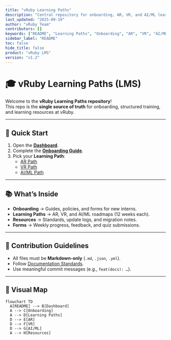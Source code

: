 ```yaml
---
title: "vRuby Learning Paths"
description: "Central repository for onboarding, AR, VR, and AI/ML learning paths at vRuby."
last_updated: "2025-09-19"
author: "vRuby Team"
contributors: []
keywords: ["README", "Learning Paths", "Onboarding", "AR", "VR", "AI/ML", "vRuby"]
sidebar_label: "README"
toc: false
hide_title: false
product: "vRuby LMS"
version: "v1.2"
---
```


# 🎓 vRuby Learning Paths (LMS)

Welcome to the **vRuby Learning Paths repository**!  
This repo is the **single source of truth** for onboarding, structured training, and learning resources at vRuby.

---

## 🚀 Quick Start
1. Open the **[Dashboard](Dashboard.md)**.  
2. Complete the **[Onboarding Guide](Onboarding/README.md)**.  
3. Pick your **Learning Path**:  
   - [AR Path](AR/README.md)  
   - [VR Path](VR/README.md)  
   - [AI/ML Path](AI/README.md)  

---

## 📚 What’s Inside
- **Onboarding** → Guides, policies, and forms for new interns.  
- **Learning Paths** → AR, VR, and AI/ML roadmaps (12 weeks each).  
- **Resources** → Standards, update logs, and migration notes.  
- **Forms** → Weekly progress, feedback, and quiz submissions.  

---

## 📝 Contribution Guidelines
- All files must be **Markdown-only** (`.md`, `.json`, `.yml`).  
- Follow [Documentation Standards](Documentation-Standards.md).  
- Use meaningful commit messages (e.g., `feat(docs): …`).  

---

## 🔄 Visual Map
```mermaid
flowchart TD
  A[README] --> B[Dashboard]
  A --> C[Onboarding]
  A --> D[Learning Paths]
  D --> E[AR]
  D --> F[VR]
  D --> G[AI/ML]
  A --> H[Resources]
```
